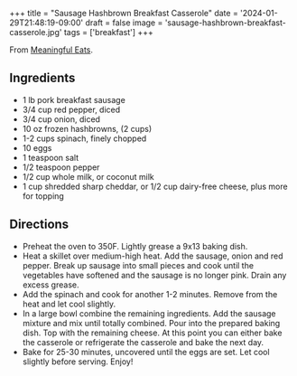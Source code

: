 +++
title = "Sausage Hashbrown Breakfast Casserole"
date = '2024-01-29T21:48:19-09:00'
draft = false
image = 'sausage-hashbrown-breakfast-casserole.jpg'
tags = ['breakfast']
+++

From [Meaningful Eats](https://meaningfuleats.com/sausage-hashbrown-breakfast-casserole/).

## Ingredients
* 1 lb pork breakfast sausage
* 3/4 cup red pepper, diced
* 3/4 cup onion, diced
* 10 oz frozen hashbrowns, (2 cups)
* 1-2 cups spinach, finely chopped
* 10 eggs
* 1 teaspoon salt
* 1/2 teaspoon pepper
* 1/2 cup whole milk, or coconut milk
* 1 cup shredded sharp cheddar, or 1/2 cup dairy-free cheese, plus more for topping

## Directions
* Preheat the oven to 350F. Lightly grease a 9x13 baking dish.
* Heat a skillet over medium-high heat. Add the sausage, onion and red pepper. Break up sausage into small pieces and cook until the vegetables have softened and the sausage is no longer pink. Drain any excess grease.
* Add the spinach and cook for another 1-2 minutes. Remove from the heat and let cool slightly.
* In a large bowl combine the remaining ingredients. Add the sausage mixture and mix until totally combined. Pour into the prepared baking dish. Top with the remaining cheese. At this point you can either bake the casserole or refrigerate the casserole and bake the next day.
* Bake for 25-30 minutes, uncovered until the eggs are set. Let cool slightly before serving. Enjoy!
